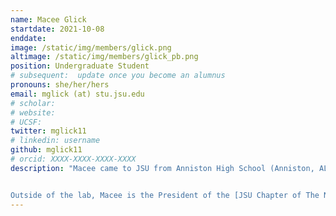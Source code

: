```yaml
---
name: Macee Glick
startdate: 2021-10-08
enddate:
image: /static/img/members/glick.png
altimage: /static/img/members/glick_pb.png
position: Undergraduate Student
# subsequent:  update once you become an alumnus
pronouns: she/her/hers
email: mglick (at) stu.jsu.edu
# scholar: 
# website: 
# UCSF: 
twitter: mglick11
# linkedin: username
github: mglick11
# orcid: XXXX-XXXX-XXXX-XXXX
description: "Macee came to JSU from Anniston High School (Anniston, AL), where she was the Valedictorian of her graduating class. She is currently a sophomore undergraduate student and is majoring in Biology. In the Bagley Lab, Macee is interested in learning more about fishes, ecology, genetics, and integrative taxonomy of organisms. She is currently participating in lab meetings and deciding on a project to start in the lab.


Outside of the lab, Macee is the President of the [JSU Chapter of The National Society of Leadership and Success (NSLS)](https://www.nsls.org/chapter-details/jacksonville-state-university). In her free time, she enjoys singing (choir), animals (e.g. fishkeeping), and the outdoors."
---
```


